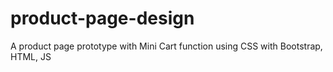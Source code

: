 # product-page-design
 A product page prototype with Mini Cart function using CSS with Bootstrap, HTML, JS
